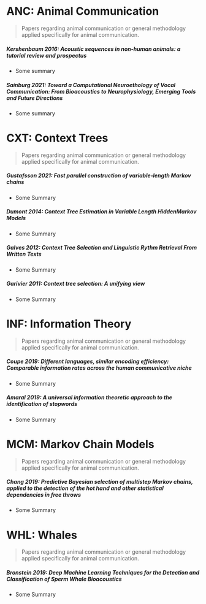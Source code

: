 # **ANC**: Animal Communication
> Papers regarding animal communication or general methodology applied specifically for animal communication.

##### **Kershenbaum 2016**: _Acoustic sequences in non-human animals: a tutorial review and prospectus_
* Some summary

##### **Sainburg 2021**: _Toward a Computational Neuroethology of Vocal Communication: From Bioacoustics to Neurophysiology, Emerging Tools and Future Directions_
* Some summary

# **CXT**: Context Trees
> Papers regarding animal communication or general methodology applied specifically for animal communication.

##### **Gustafsson 2021**: _Fast parallel construction of variable‑length Markov chains_
* Some Summary

##### **Dumont 2014**: _Context Tree Estimation in Variable Length HiddenMarkov Models_
* Some Summary

##### **Galves 2012**: _Context Tree Selection and Linguistic Rythm Retrieval From Written Texts_
* Some Summary

##### **Garivier 2011**: _Context tree selection: A unifying view_
* Some Summary


# **INF**: Information Theory
> Papers regarding animal communication or general methodology applied specifically for animal communication.

##### **Coupe 2019**: _Different languages, similar encoding efficiency: Comparable information rates across the human communicative niche_
* Some Summary

##### **Amaral 2019**: _A universal information theoretic approach to the identification of stopwords_
* Some Summary

# **MCM**: Markov Chain Models
> Papers regarding animal communication or general methodology applied specifically for animal communication.

##### **Chang 2019**: _Predictive Bayesian selection of multistep Markov chains, applied to the detection of the hot hand and other statistical dependencies in free throws_
* Some Summary

# **WHL**: Whales
> Papers regarding animal communication or general methodology applied specifically for animal communication.

##### **Bronstein 2019**: _Deep Machine Learning Techniques for the Detection and Classification of Sperm Whale Bioacoustics_
* Some Summary







